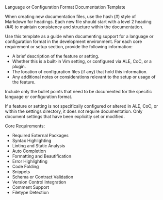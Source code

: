 Language or Configuration Format Documentation Template

When creating new documentation files, use the hash (#) style of Markdown for
headings. Each new file should start with a level 2 heading (##) to maintain
consistency and structure within the documentation.

Use this template as a guide when documenting support for a language or
configuration format in the development environment. For each core requirement
or setup section, provide the following information:

* A brief description of the feature or setting.
* Whether this is a built-in Vim setting, or configured via ALE, CoC, or a plugin.
* The location of configuration files (if any) that hold this information.
* Any additional notes or considerations relevant to the setup or usage of the feature.

Include only the bullet points that need to be documented for the specific
language or configuration format.

If a feature or setting is not specifically configured or altered in ALE, CoC, or within the settings directory, it does not require documentation. Only document settings that have been explicitly set or modified.

Core Requirements:
* Required External Packages
* Syntax Highlighting
* Linting and Static Analysis
* Auto Completion
* Formatting and Beautification
* Error Highlighting
* Code Folding
* Snippets
* Schema or Contract Validation
* Version Control Integration
* Comment Support
* Filetype Detection
